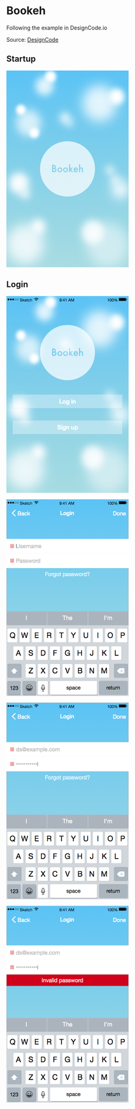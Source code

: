 # Bookeh

Following the example in DesignCode.io

Source: [DesignCode](#)

## Startup
![Startup](https://raw.githubusercontent.com/domenicosolazzo/practice-sketch/master/UI/bookeh/Exports/0%20-%20Startup.png)

## Login
![Login](https://raw.githubusercontent.com/domenicosolazzo/practice-sketch/master/UI/bookeh/Exports/Login/0%20-%20Login.png)


![Login](https://raw.githubusercontent.com/domenicosolazzo/practice-sketch/master/UI/bookeh/Exports/Login/1%20-%20Login.png)


![Login](https://raw.githubusercontent.com/domenicosolazzo/practice-sketch/master/UI/bookeh/Exports/Login/2%20-%20Login.png)


![Login](https://raw.githubusercontent.com/domenicosolazzo/practice-sketch/master/UI/bookeh/Exports/Login/3%20-%20Error.png)
